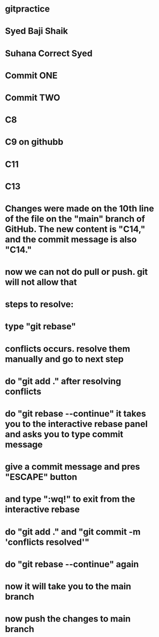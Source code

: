 # gitpractice
# Syed Baji Shaik
# Suhana Correct Syed
# Commit ONE
# Commit TWO
# C8
# C9 on githubb
# C11
# C13
# Changes were made on the 10th line of the file on the "main" branch of GitHub. The new content is "C14," and the commit message is also "C14."
# now we can not do pull or push. git will not allow that
# steps to resolve:
# type "git rebase"
# conflicts occurs. resolve them manually and go to next step
# do "git add ." after resolving conflicts
# do "git rebase --continue" it takes you to the interactive rebase panel and asks you to type commit message
# give a commit message and pres "ESCAPE" button
# and type ":wq!" to exit from the interactive rebase
# do "git add ." and "git commit -m 'conflicts resolved'"
# do "git rebase --continue" again
# now it will take you to the main branch
# now push the changes to main branch
